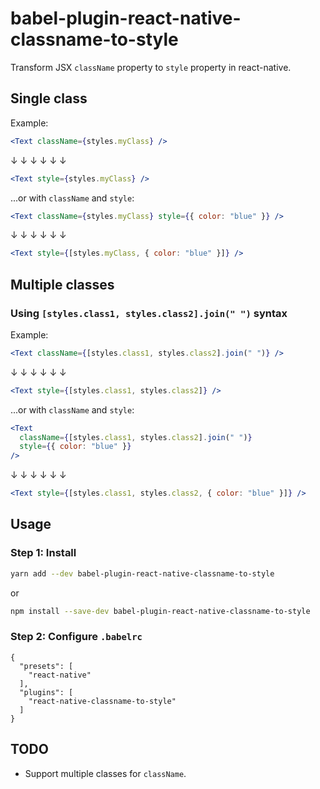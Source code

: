 # babel-plugin-react-native-classname-to-style

Transform JSX `className` property to `style` property in react-native.

## Single class

Example:

```jsx
<Text className={styles.myClass} />
```

↓ ↓ ↓ ↓ ↓ ↓

```jsx
<Text style={styles.myClass} />
```

...or with `className` and `style`:

```jsx
<Text className={styles.myClass} style={{ color: "blue" }} />
```

↓ ↓ ↓ ↓ ↓ ↓

```jsx
<Text style={[styles.myClass, { color: "blue" }]} />
```

## Multiple classes

### Using `[styles.class1, styles.class2].join(" ")` syntax

Example:

```jsx
<Text className={[styles.class1, styles.class2].join(" ")} />
```

↓ ↓ ↓ ↓ ↓ ↓

```jsx
<Text style={[styles.class1, styles.class2]} />
```

...or with `className` and `style`:

```jsx
<Text
  className={[styles.class1, styles.class2].join(" ")}
  style={{ color: "blue" }}
/>
```

↓ ↓ ↓ ↓ ↓ ↓

```jsx
<Text style={[styles.class1, styles.class2, { color: "blue" }]} />
```

## Usage

### Step 1: Install

```sh
yarn add --dev babel-plugin-react-native-classname-to-style
```

or

```sh
npm install --save-dev babel-plugin-react-native-classname-to-style
```

### Step 2: Configure `.babelrc`

```
{
  "presets": [
    "react-native"
  ],
  "plugins": [
    "react-native-classname-to-style"
  ]
}
```

## TODO

* Support multiple classes for `className`.

